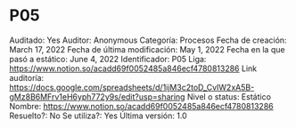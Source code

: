 # P05

Auditado: Yes
Auditor: Anonymous
Categoría: Procesos
Fecha de creación: March 17, 2022
Fecha de última modificación: May 1, 2022
Fecha en la que pasó a estático: June 4, 2022
Identificador: P05
Liga: https://www.notion.so/acadd69f0052485a846ecf4780813286 
Link auditoría: https://docs.google.com/spreadsheets/d/1ijM3c2toD_CvIW2xA5B-gMz8B6MFrv1eH6yph772y9s/edit?usp=sharing
Nivel o status: Estático
Nombre: https://www.notion.so/acadd69f0052485a846ecf4780813286 
Resuelto?: No
Se utiliza?: Yes
Última versión: 1.0